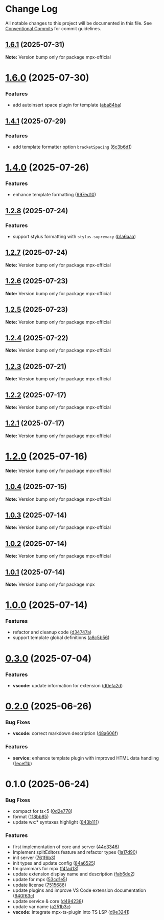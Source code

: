 # Change Log

All notable changes to this project will be documented in this file.
See [Conventional Commits](https://conventionalcommits.org) for commit guidelines.

## [1.6.1](https://github.com/mpx-ecology/language-tools/compare/v1.6.0...v1.6.1) (2025-07-31)

**Note:** Version bump only for package mpx-official





# [1.6.0](https://github.com/mpx-ecology/language-tools/compare/v1.4.1...v1.6.0) (2025-07-30)


### Features

* add autoinsert space plugin for template ([aba84ba](https://github.com/mpx-ecology/language-tools/commit/aba84bae92561da2ba2b6db69fdfbd09d8a6ffcf))





## [1.4.1](https://github.com/mpx-ecology/language-tools/compare/v1.4.0...v1.4.1) (2025-07-29)


### Features

* add template formatter option `bracketSpacing` ([6c3b6d1](https://github.com/mpx-ecology/language-tools/commit/6c3b6d1b07bff8b674d929586d9d7a49a226158d))





# [1.4.0](https://github.com/mpx-ecology/language-tools/compare/v1.2.8...v1.4.0) (2025-07-26)


### Features

* enhance template formatting ([997ed10](https://github.com/mpx-ecology/language-tools/commit/997ed10e21345d1526ce60d5e24f96cca8d65a64))





## [1.2.8](https://github.com/mpx-ecology/language-tools/compare/v1.2.7...v1.2.8) (2025-07-24)


### Features

* support stylus formatting with `stylus-supremacy` ([b1a6aaa](https://github.com/mpx-ecology/language-tools/commit/b1a6aaa57b6bc3bf4eabc7bdd4520cdd1a226e67))





## [1.2.7](https://github.com/mpx-ecology/language-tools/compare/v1.2.6...v1.2.7) (2025-07-24)

**Note:** Version bump only for package mpx-official





## [1.2.6](https://github.com/mpx-ecology/language-tools/compare/v1.2.4...v1.2.6) (2025-07-23)

**Note:** Version bump only for package mpx-official





## [1.2.5](https://github.com/mpx-ecology/language-tools/compare/v1.2.4...v1.2.5) (2025-07-23)

**Note:** Version bump only for package mpx-official





## [1.2.4](https://github.com/mpx-ecology/language-tools/compare/v1.2.3...v1.2.4) (2025-07-22)

**Note:** Version bump only for package mpx-official





## [1.2.3](https://github.com/mpx-ecology/language-tools/compare/v1.2.2...v1.2.3) (2025-07-21)

**Note:** Version bump only for package mpx-official





## [1.2.2](https://github.com/mpx-ecology/language-tools/compare/v1.2.1...v1.2.2) (2025-07-17)

**Note:** Version bump only for package mpx-official





## [1.2.1](https://github.com/mpx-ecology/language-tools/compare/v1.2.0...v1.2.1) (2025-07-17)

**Note:** Version bump only for package mpx-official





# [1.2.0](https://github.com/mpx-ecology/language-tools/compare/v1.0.4...v1.2.0) (2025-07-16)

**Note:** Version bump only for package mpx-official





## [1.0.4](https://github.com/mpx-ecology/language-tools/compare/v1.0.3...v1.0.4) (2025-07-15)

**Note:** Version bump only for package mpx-official





## [1.0.3](https://github.com/mpx-ecology/language-tools/compare/v1.0.2...v1.0.3) (2025-07-14)

**Note:** Version bump only for package mpx-official





## [1.0.2](https://github.com/mpx-ecology/language-tools/compare/v1.0.1...v1.0.2) (2025-07-14)

**Note:** Version bump only for package mpx-official





## [1.0.1](https://github.com/mpx-ecology/language-tools/compare/v1.0.0...v1.0.1) (2025-07-14)

**Note:** Version bump only for package mpx





# [1.0.0](https://github.com/mpx-ecology/language-tools/compare/v0.3.0...v1.0.0) (2025-07-14)


### Features

* refactor and cleanup code ([d34747a](https://github.com/mpx-ecology/language-tools/commit/d34747af1f6573e22c7bf674486d8e126a7e902f))
* support template global definitions ([a8c5b56](https://github.com/mpx-ecology/language-tools/commit/a8c5b56d3c28714b149062be116fb4c382ce2fc0))





# [0.3.0](https://github.com/mpx-ecology/language-tools/compare/v0.2.0...v0.3.0) (2025-07-04)


### Features

* **vscode:** update information for extension ([d0efa2d](https://github.com/mpx-ecology/language-tools/commit/d0efa2d0d85c8daa9a3a781244b233eba4f72cfd))





# [0.2.0](https://github.com/mpx-ecology/language-tools/compare/v0.1.0...v0.2.0) (2025-06-26)


### Bug Fixes

* **vscode:** correct markdown description ([48a606f](https://github.com/mpx-ecology/language-tools/commit/48a606fb365faca92e34a7b1310daf9ccf7024c7))


### Features

* **service:** enhance template plugin with improved HTML data handling ([1ecef1b](https://github.com/mpx-ecology/language-tools/commit/1ecef1bd60ea03744e631f22386d7590431e1c12))





# 0.1.0 (2025-06-24)


### Bug Fixes

* compact for ts<5 ([0d2e778](https://github.com/mpx-ecology/language-tools/commit/0d2e77882ce72193b38238063a134f13093742c5))
* format ([118bb85](https://github.com/mpx-ecology/language-tools/commit/118bb85c08d6291e3f6c7241225e9267e9af9483))
* update wx:* syntaxes highlight ([843b111](https://github.com/mpx-ecology/language-tools/commit/843b111198dbc720a94fc4581df3cc40e6519edf))


### Features

* first implementation of core and server ([44e3346](https://github.com/mpx-ecology/language-tools/commit/44e3346331a66f405f0d8704f156e786a06f55e0))
* Implement splitEditors feature and refactor types ([1a17d90](https://github.com/mpx-ecology/language-tools/commit/1a17d901ea6d6a8ee56829a19c886068d69d4469))
* init server ([761f6b3](https://github.com/mpx-ecology/language-tools/commit/761f6b31c835c7b4a559451b00b8ad0f5fdde80c))
* init types and update config ([84a6525](https://github.com/mpx-ecology/language-tools/commit/84a6525453d0ef697ec62c586ca462fc438d84e6))
* tm grammars for mpx ([f4fad13](https://github.com/mpx-ecology/language-tools/commit/f4fad1324227d3a76793c7a43b808946887d005e))
* update extension display name and description ([fab6de2](https://github.com/mpx-ecology/language-tools/commit/fab6de2e92cf04bd7170510ee8a10d658dfe828c))
* update for mpx ([53cd1e5](https://github.com/mpx-ecology/language-tools/commit/53cd1e56efdc5bc128452965b016a6478c648d35))
* update license ([7515686](https://github.com/mpx-ecology/language-tools/commit/7515686f61bef6deb624b7389ec1d2daf75fb786))
* update plugins and improve VS Code extension documentation ([940f63c](https://github.com/mpx-ecology/language-tools/commit/940f63c3f7a5afb63b4849593d6420e818b0c8b5))
* update service & core ([d494238](https://github.com/mpx-ecology/language-tools/commit/d49423828d963bed81af446b2c39ca8425920afa))
* update var name ([a251b3c](https://github.com/mpx-ecology/language-tools/commit/a251b3c9c0fab25594b73421928adbf5b7092fd6))
* **vscode:** integrate mpx-ts-plugin into TS LSP ([d9e3241](https://github.com/mpx-ecology/language-tools/commit/d9e32410e93361823791c4d00d43e900b8fcc080))
